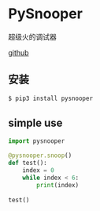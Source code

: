 # PySnooper
超级火的调试器

[github](https://github.com/cool-RR/PySnooper)

## 安装
```bash
$ pip3 install pysnooper
```

## simple use
```python
import pysnooper

@pysnooper.snoop()
def test():
    index = 0
    while index < 6:
        print(index)
        
test()
```